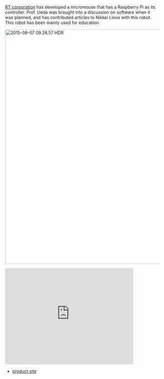 <a href="http://www.rt-net.jp/" target="_blank">RT corporation</a> has developed a micromouse that has a Raspberry Pi as its controller. Prof. Ueda was brought into a discussion on software when it was planned, and has contributed articles to Nikkei Linux with this robot. This robot has been mainly used for education. 

<a href="https://lab.ueda.asia/wp-content/uploads/2016/06/2015-08-07-09.26.57-HDR.jpg"><img src="https://lab.ueda.asia/wp-content/uploads/2016/06/2015-08-07-09.26.57-HDR-1024x768.jpg" alt="2015-08-07 09.26.57 HDR" width="1024" height="768" class="aligncenter size-large wp-image-888" /></a>

<iframe width="420" height="315" src="https://www.youtube.com/embed/nNwKVeCqjus" frameborder="0" allowfullscreen=""></iframe>

<ul>
	<li><a href="http://products.rt-net.jp/micromouse/raspberry-pi-mouse" target="_blank">product site</a></li>
</ul>



